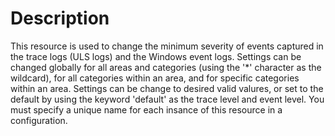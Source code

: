 # Description

This resource is used to change the minimum severity of events captured in the trace logs (ULS logs) and the Windows event logs.
Settings can be changed globally for all areas and categories (using the '*' character as the wildcard), for all categories within an area,
and for specific categories within an area. Settings can be change to desired valid valures, or set to the default by using the keyword 'default'
as the trace level and event level. You must specify a unique name for each insance of this resource in a configuration.
